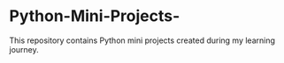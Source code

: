 # Python-Mini-Projects-
This repository contains Python mini projects created during my learning journey.
